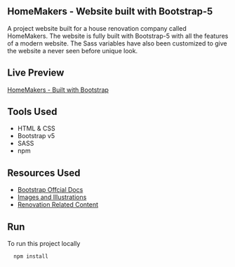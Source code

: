 ## HomeMakers - Website built with Bootstrap-5

A project website built for a house renovation company called HomeMakers. The website is fully built with Bootstrap-5 with all the features of a modern website. The Sass variables have also been customized to give the website a never seen before unique look.

## Live Preview

[HomeMakers - Built with Bootstrap](https://homemakers-bootstrap-dk.netlify.app/)

## Tools Used

- HTML & CSS
- Bootstrap v5
- SASS
- npm

## Resources Used

- [Bootstrap Offcial Docs](https://getbootstrap.com/)
- [Images and Illustrations](https://undraw.co/illustrations)
- [Renovation Related Content](https://hometriangle.com/)

## Run

To run this project locally

```bash
  npm install
```
